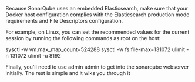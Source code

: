 Because SonarQube uses an embedded Elasticsearch, make sure that your Docker host configuration complies with the Elasticsearch production mode requirements and File Descriptors configuration.

For example, on Linux, you can set the recommended values for the current session by running the following commands as root on the host:

sysctl -w vm.max_map_count=524288
sysctl -w fs.file-max=131072
ulimit -n 131072
ulimit -u 8192

Finally, you'll need to use admin admin to get into the sonarqube webserver initially. The rest is simple and it wlks you through it
